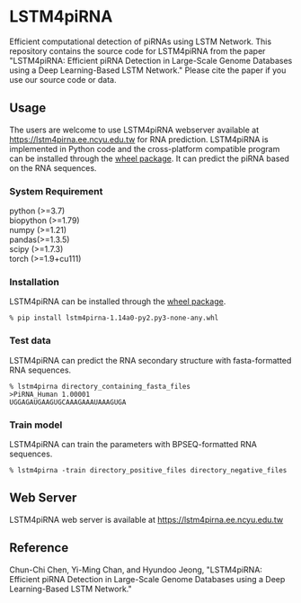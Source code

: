 # LSTM4piRNA
Efficient computational detection of piRNAs using LSTM Network. This repository contains the source code for LSTM4piRNA from the paper "LSTM4piRNA: Efficient piRNA Detection in Large-Scale Genome Databases using a Deep Learning-Based LSTM Network." Please cite the paper if you use our source code or data.

## Usage
The users are welcome to use LSTM4piRNA webserver available at https://lstm4pirna.ee.ncyu.edu.tw for RNA prediction.
LSTM4piRNA is implemented in Python code and the cross-platform compatible program can be installed through the [wheel package](https://lstm4pirna.ee.ncyu.edu.tw).
It can predict the piRNA based on the RNA sequences.

### System Requirement
 python (>=3.7)  
 biopython (>=1.79)  
 numpy (>=1.21)  
 pandas(>=1.3.5)  
 scipy (>=1.7.3)  
 torch (>=1.9+cu111) 

### Installation
LSTM4piRNA can be installed through the [wheel package](https://lstm4pirna.ee.ncyu.edu.tw).
```
% pip install lstm4pirna-1.14a0-py2.py3-none-any.whl
```

### Test data
LSTM4piRNA can predict the RNA secondary structure with fasta-formatted RNA sequences.
```
% lstm4pirna directory_containing_fasta_files
>PiRNA_Human 1.00001
UGGAGAUGAAGUGCAAAGAAAUAAAGUGA

```


### Train model
LSTM4piRNA can train the parameters with BPSEQ-formatted RNA sequences.
```
% lstm4pirna -train directory_positive_files directory_negative_files
```

## Web Server
LSTM4piRNA web server is available at https://lstm4pirna.ee.ncyu.edu.tw

## Reference
Chun-Chi Chen, Yi-Ming Chan, and Hyundoo Jeong, "LSTM4piRNA: Efficient piRNA Detection in Large-Scale Genome Databases using a Deep Learning-Based LSTM Network."
